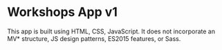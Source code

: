 # Workshops App v1
This app is built using HTML, CSS, JavaScript. It does not incorporate an MV* structure, JS design patterns, ES2015 features, or Sass.